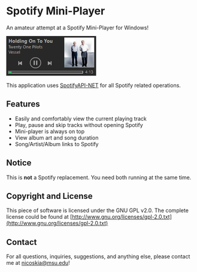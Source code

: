 # Spotify Mini-Player
An amateur attempt at a Spotify Mini-Player for Windows!

![screenshot](https://raw.githubusercontent.com/nicoskia/spotifyminiplayer/master/miniplayer.png)

This application uses [SpotifyAPI-NET](https://github.com/JohnnyCrazy/SpotifyAPI-NET) for all Spotify related operations.

## Features
* Easily and comfortably view the current playing track
* Play, pause and skip tracks without opening Spotify
* Mini-player is always on top 
* View album art and song duration
* Song/Artist/Album links to Spotify

## Notice
This is **not** a Spotify replacement. You need both running at the same time.

## Copyright and License
This piece of software is licensed under the GNU GPL v2.0. The complete license could be found at [http://www.gnu.org/licenses/gpl-2.0.txt](http://www.gnu.org/licenses/gpl-2.0.txt)

## Contact
For all questions, inquiries, suggestions, and anything else, please contact me at nicoskia@msu.edu!
